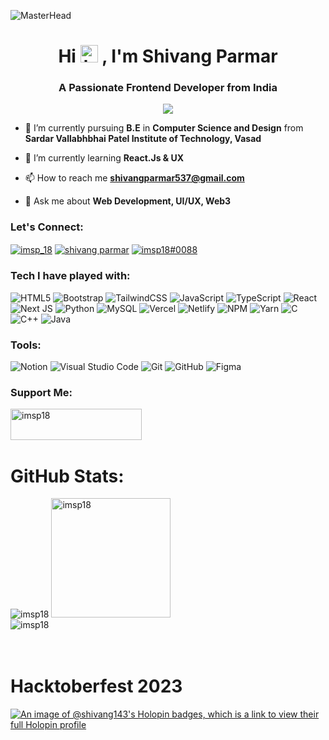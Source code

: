 ![MasterHead](https://media.discordapp.net/attachments/910374452032852009/1021436919558717580/Blue_Professional_Graphic_Designer_Profile_LinkedIn_Banner_.gif?width=1025&height=256)
<h1 align="center">Hi <img src="https://user-images.githubusercontent.com/1303154/88677602-1635ba80-d120-11ea-84d8-d263ba5fc3c0.gif" width="28px" height="28px" alt="hi">
, I'm Shivang Parmar</h1>
<h3 align="center" >A Passionate Frontend Developer from India</h3>

<p align="center">
  <img src="https://github-profile-trophy.vercel.app/?username=imsp18&no-frame=true&column=5&margin-w=10&margin-h=10&theme=discord" />

</p>

- 🔭 I’m currently pursuing **B.E** in **Computer Science and Design** from **Sardar Vallabhbhai Patel Institute of Technology, Vasad**

- 🌱 I’m currently learning **React.Js & UX**

- 📫 How to reach me **shivangparmar537@gmail.com**

- 💬 Ask me about **Web Development, UI/UX, Web3**  

<h3 align="left">Let's Connect:</h3>
<p align="left">
<a href="https://twitter.com/imsp_18" target="blank"><img align="center" src="https://ziadoua.github.io/m3-Markdown-Badges/badges/Twitter/twitter1.svg" alt="imsp_18" /></a>
<a href="https://linkedin.com/in/shivang-parmar" target="blank"><img align="center" src="https://ziadoua.github.io/m3-Markdown-Badges/badges/LinkedIn/linkedin1.svg" alt="shivang parmar" /></a>
<a href="https://discord.gg/imsp18#0088" target="blank"><img align="center" src="https://ziadoua.github.io/m3-Markdown-Badges/badges/Discord/discord1.svg" alt="imsp18#0088" /></a>

<h3 align="left">Tech I have played with:</h3>

![HTML5](https://ziadoua.github.io/m3-Markdown-Badges/badges/HTML/html1.svg) ![Bootstrap](https://ziadoua.github.io/m3-Markdown-Badges/badges/Bootstrap/bootstrap1.svg) ![TailwindCSS](https://ziadoua.github.io/m3-Markdown-Badges/badges/TailwindCSS/tailwindcss1.svg) ![JavaScript](https://ziadoua.github.io/m3-Markdown-Badges/badges/Javascript/javascript3.svg) ![TypeScript](https://ziadoua.github.io/m3-Markdown-Badges/badges/TypeScript/typescript1.svg) ![React](https://ziadoua.github.io/m3-Markdown-Badges/badges/React/react1.svg) ![Next JS](https://ziadoua.github.io/m3-Markdown-Badges/badges/NextJS/nextjs1.svg) 
 ![Python](https://ziadoua.github.io/m3-Markdown-Badges/badges/Python/python1.svg) ![MySQL](https://ziadoua.github.io/m3-Markdown-Badges/badges/MySQL/mysql1.svg) ![Vercel](	https://ziadoua.github.io/m3-Markdown-Badges/badges/Vercel/vercel1.svg) ![Netlify](https://ziadoua.github.io/m3-Markdown-Badges/badges/Netlify/netlify3.svg) ![NPM](https://ziadoua.github.io/m3-Markdown-Badges/badges/npm/npm1.svg)	![Yarn](https://ziadoua.github.io/m3-Markdown-Badges/badges/Yarn/yarn1.svg) ![C](https://ziadoua.github.io/m3-Markdown-Badges/badges/C/c1.svg) ![C++](https://ziadoua.github.io/m3-Markdown-Badges/badges/C++/c++1.svg) ![Java](https://ziadoua.github.io/m3-Markdown-Badges/badges/Java/java2.svg)

<h3 align="left">Tools:</h3>

![Notion](https://ziadoua.github.io/m3-Markdown-Badges/badges/Notion/notion3.svg) ![Visual Studio Code](https://ziadoua.github.io/m3-Markdown-Badges/badges/VisualStudioCode/visualstudiocode1.svg) ![Git](https://ziadoua.github.io/m3-Markdown-Badges/badges/Git/git1.svg)  ![GitHub](https://ziadoua.github.io/m3-Markdown-Badges/badges/Github/github3.svg) ![Figma](https://ziadoua.github.io/m3-Markdown-Badges/badges/Figma/figma2.svg) 
<h3 align="left">Support Me:</h3>

<p><a href="https://www.buymeacoffee.com/imsp18"> <img align="left" src="https://ziadoua.github.io/m3-Markdown-Badges/badges/BuyMeACoffee/buymeacoffee2.svg" height="50" width="210" alt="imsp18" /></a></p>
<Br>
<br>
<br>

# GitHub Stats:
 
<div align="left">
  <img src="https://github-readme-streak-stats.herokuapp.com/?user=imsp18&theme=tokyonight&hide_border=true" alt="imsp18" /> <img height="191px" src="https://github-readme-stats-sigma-five.vercel.app/api/top-langs/?username=imsp18&theme=tokyonight&layout=compact&count_private=true&hide_border=true" alt="imsp18" /><br>
<img align="center" src="https://github-readme-stats-sigma-five.vercel.app/api?username=imsp18&&theme=tokyonight&hide_border=true&locale=en" alt="imsp18" />
</div>
<br>
<br>

# Hacktoberfest 2023
[![An image of @shivang143's Holopin badges, which is a link to view their full Holopin profile](https://holopin.me/shivang143)](https://holopin.io/@shivang143)
